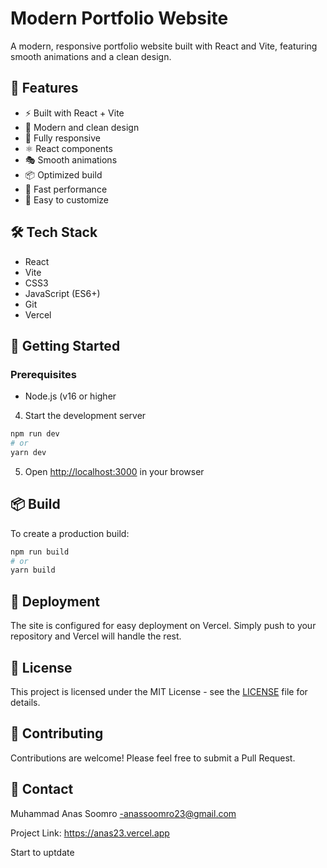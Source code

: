 # Modern Portfolio Website

A modern, responsive portfolio website built with React and Vite, featuring smooth animations and a clean design.

## 🚀 Features

- ⚡️ Built with React + Vite
- 🎨 Modern and clean design
- 📱 Fully responsive
- ⚛️ React components
- 🎭 Smooth animations
- 📦 Optimized build
- 🚀 Fast performance
- 📝 Easy to customize

## 🛠️ Tech Stack

- React
- Vite
- CSS3
- JavaScript (ES6+)
- Git
- Vercel

## 🏁 Getting Started

### Prerequisites

- Node.js (v16 or higher

4. Start the development server
```bash
npm run dev
# or
yarn dev
```

5. Open [http://localhost:3000](http://localhost:3000) in your browser

## 📦 Build

To create a production build:

```bash
npm run build
# or
yarn build
```

## 🚀 Deployment

The site is configured for easy deployment on Vercel. Simply push to your repository and Vercel will handle the rest.

## 📝 License

This project is licensed under the MIT License - see the [LICENSE](LICENSE) file for details.

## 👥 Contributing

Contributions are welcome! Please feel free to submit a Pull Request.

## 📧 Contact

Muhammad Anas Soomro -anassoomro23@gmail.com

Project Link: https://anas23.vercel.app


Start to uptdate
